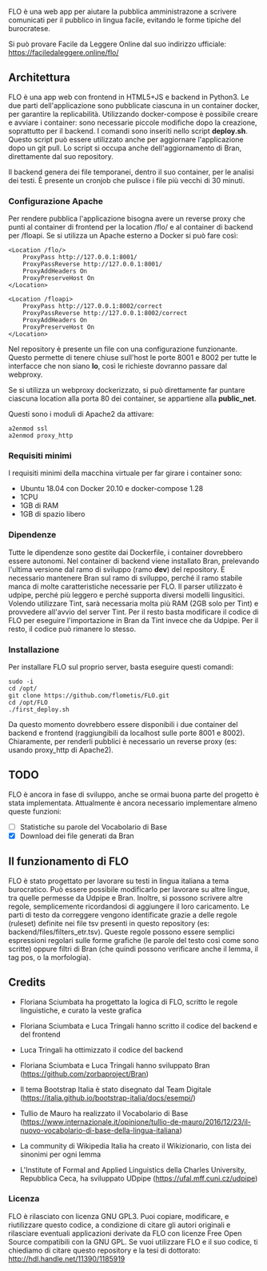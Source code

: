 FLO è una web app per aiutare la pubblica amministrazone a scrivere comunicati per il pubblico in lingua facile, evitando le forme tipiche del burocratese.

Si può provare Facile da Leggere Online dal suo indirizzo ufficiale:
https://faciledaleggere.online/flo/

## Architettura
FLO è una app web con frontend in HTML5+JS e backend in Python3. Le due parti dell'applicazione sono pubblicate ciascuna in un container docker, per garantire la replicabilità. Utilizzando docker-compose è possibile creare e avviare i container: sono necessarie piccole modifiche dopo la creazione, soprattutto per il backend. I comandi sono inseriti nello script **deploy.sh**. Questo script può essere utilizzato anche per aggiornare l'applicazione dopo un git pull. Lo script si occupa anche dell'aggiornamento di Bran, direttamente dal suo repository.

Il backend genera dei file temporanei, dentro il suo container, per le analisi dei testi. È presente un cronjob che pulisce i file più vecchi di 30 minuti.

### Configurazione Apache

Per rendere pubblica l'applicazione bisogna avere un reverse proxy che punti al container di frontend per la location /flo/ e al container di backend per /floapi. Se si utilizza un Apache esterno a Docker si può fare così:
```
<Location /flo/>
    ProxyPass http://127.0.0.1:8001/
    ProxyPassReverse http://127.0.0.1:8001/
    ProxyAddHeaders On
    ProxyPreserveHost On
</Location>

<Location /floapi>
    ProxyPass http://127.0.0.1:8002/correct
    ProxyPassReverse http://127.0.0.1:8002/correct
    ProxyAddHeaders On
    ProxyPreserveHost On
</Location>
```
Nel repository è presente un file con una configurazione funzionante.
Questo permette di tenere chiuse sull'host le porte 8001 e 8002 per tutte le interfacce che non siano **lo**, così le richieste dovranno passare dal webproxy.

Se si utilizza un webproxy dockerizzato, si può direttamente far puntare ciascuna location alla porta 80 dei container, se appartiene alla **public_net**.

Questi sono i moduli di Apache2 da attivare:
```
a2enmod ssl
a2enmod proxy_http
```


### Requisiti minimi
I requisiti minimi della macchina virtuale per far girare i container sono:
* Ubuntu 18.04 con Docker 20.10 e docker-compose 1.28
* 1CPU
* 1GB di RAM
* 1GB di spazio libero

### Dipendenze
Tutte le dipendenze sono gestite dai Dockerfile, i container dovrebbero essere autonomi. Nel container di backend viene installato Bran, prelevando l'ultima versione dal ramo di sviluppo (ramo **dev**) del repository. È necessario mantenere Bran sul ramo di sviluppo, perché il ramo stabile manca di molte caratteristiche necessarie per FLO.
Il parser utilizzato è udpipe, perché più leggero e perché supporta diversi modelli lingusitici. Volendo utilizzare Tint, sarà necessaria molta più RAM (2GB solo per Tint) e provvedere all'avvio del server Tint. Per il resto basta modificare il codice di FLO per eseguire l'importazione in Bran da Tint invece che da Udpipe. Per il resto, il codice può rimanere lo stesso. 

### Installazione
Per installare FLO sul proprio server, basta eseguire questi comandi:
```
sudo -i
cd /opt/
git clone https://github.com/flometis/FLO.git
cd /opt/FLO
./first_deploy.sh
```
Da questo momento dovrebbero essere disponibili i due container del backend e frontend (raggiungibili da localhost sulle porte 8001 e 8002). Chiaramente, per renderli pubblici è necessario un reverse proxy (es: usando proxy_http di Apache2).

## TODO
FLO è ancora in fase di sviluppo, anche se ormai buona parte del progetto è stata implementata. Attualmente è ancora necessario implementare almeno queste funzioni:
- [ ] Statistiche su parole del Vocabolario di Base
- [x] Download dei file generati da Bran

## Il funzionamento di FLO
FLO è stato progettato per lavorare su testi in lingua italiana a tema burocratico. Può essere possibile modificarlo per lavorare su altre lingue, tra quelle permesse da Udpipe e Bran. Inoltre, si possono scrivere altre regole, semplicemente ricordandosi di aggiungere il loro caricamento.
Le parti di testo da correggere vengono identificate grazie a delle regole (ruleset) definite nei file tsv presenti in questo repository (es: backend/files/filters_etr.tsv). Queste regole possono essere semplici espressioni regolari sulle forme grafiche (le parole del testo così come sono scritte) oppure filtri di Bran (che quindi possono verificare anche il lemma, il tag pos, o la morfologia).


## Credits
* Floriana Sciumbata ha progettato la logica di FLO, scritto le regole linguistiche, e curato la veste grafica
* Floriana Sciumbata e Luca Tringali hanno scritto il codice del backend e del frontend
* Luca Tringali ha ottimizzato il codice del backend
* Floriana Sciumbata e Luca Tringali hanno sviluppato Bran (https://github.com/zorbaproject/Bran)
* Il tema Bootstrap Italia è stato disegnato dal Team Digitale (https://italia.github.io/bootstrap-italia/docs/esempi/)

* Tullio de Mauro ha realizzato il Vocabolario di Base (https://www.internazionale.it/opinione/tullio-de-mauro/2016/12/23/il-nuovo-vocabolario-di-base-della-lingua-italiana)
* La community di Wikipedia Italia ha creato il Wikizionario, con lista dei sinonimi per ogni lemma
* L'Institute of Formal and Applied Linguistics della Charles University, Repubblica Ceca, ha sviluppato UDpipe (https://ufal.mff.cuni.cz/udpipe)

### Licenza
FLO è rilasciato con licenza GNU GPL3. Puoi copiare, modificare, e riutilizzare questo codice, a condizione di citare gli autori originali e rilasciare eventuali applicazioni derivate da FLO con licenze Free Open Source compatibili con la GNU GPL.
Se vuoi utilizzare FLO e il suo codice, ti chiediamo di citare questo repository e la tesi di dottorato: http://hdl.handle.net/11390/1185919
